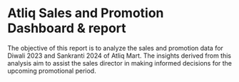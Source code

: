 # Atliq Sales and Promotion Dashboard & report
The objective of this report is to analyze the sales and promotion data for Diwali 2023 and Sankranti 2024 of Atliq Mart. The insights derived from this analysis aim to assist the sales director in making informed decisions for the upcoming promotional period.
